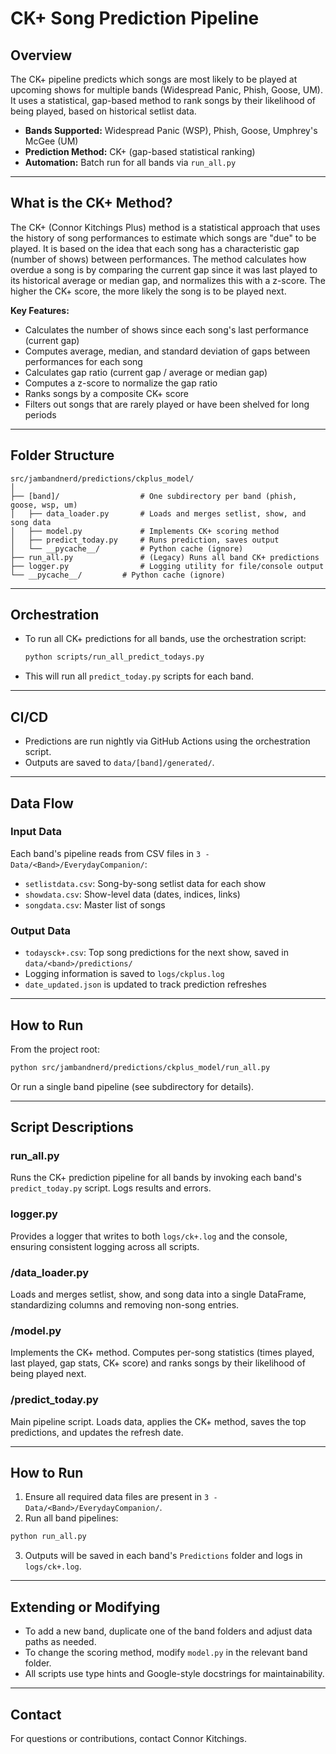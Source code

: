 # CK+ Song Prediction Pipeline

## Overview
The CK+ pipeline predicts which songs are most likely to be played at upcoming shows for multiple bands (Widespread Panic, Phish, Goose, UM). It uses a statistical, gap-based method to rank songs by their likelihood of being played, based on historical setlist data.

- **Bands Supported:** Widespread Panic (WSP), Phish, Goose, Umphrey's McGee (UM)
- **Prediction Method:** CK+ (gap-based statistical ranking)
- **Automation:** Batch run for all bands via `run_all.py`

---

## What is the CK+ Method?
The CK+ (Connor Kitchings Plus) method is a statistical approach that uses the history of song performances to estimate which songs are "due" to be played. It is based on the idea that each song has a characteristic gap (number of shows) between performances. The method calculates how overdue a song is by comparing the current gap since it was last played to its historical average or median gap, and normalizes this with a z-score. The higher the CK+ score, the more likely the song is to be played next.

**Key Features:**
- Calculates the number of shows since each song's last performance (current gap)
- Computes average, median, and standard deviation of gaps between performances for each song
- Calculates gap ratio (current gap / average or median gap)
- Computes a z-score to normalize the gap ratio
- Ranks songs by a composite CK+ score
- Filters out songs that are rarely played or have been shelved for long periods

---

## Folder Structure
```
src/jambandnerd/predictions/ckplus_model/
│
├── [band]/                  # One subdirectory per band (phish, goose, wsp, um)
│   ├── data_loader.py       # Loads and merges setlist, show, and song data
│   ├── model.py             # Implements CK+ scoring method
│   ├── predict_today.py     # Runs prediction, saves output
│   └── __pycache__/         # Python cache (ignore)
├── run_all.py               # (Legacy) Runs all band CK+ predictions
├── logger.py                # Logging utility for file/console output
└── __pycache__/         # Python cache (ignore)
```

---

## Orchestration
- To run all CK+ predictions for all bands, use the orchestration script:
  ```bash
  python scripts/run_all_predict_todays.py
  ```
- This will run all `predict_today.py` scripts for each band.

---

## CI/CD
- Predictions are run nightly via GitHub Actions using the orchestration script.
- Outputs are saved to `data/[band]/generated/`.

---

## Data Flow

### Input Data
Each band's pipeline reads from CSV files in `3 - Data/<Band>/EverydayCompanion/`:
- `setlistdata.csv`: Song-by-song setlist data for each show
- `showdata.csv`: Show-level data (dates, indices, links)
- `songdata.csv`: Master list of songs

### Output Data
- `todaysck+.csv`: Top song predictions for the next show, saved in `data/<band>/predictions/`
- Logging information is saved to `logs/ckplus.log`
- `date_updated.json` is updated to track prediction refreshes

---

## How to Run

From the project root:
```bash
python src/jambandnerd/predictions/ckplus_model/run_all.py
```
Or run a single band pipeline (see subdirectory for details).

---

## Script Descriptions

### run_all.py
Runs the CK+ prediction pipeline for all bands by invoking each band's `predict_today.py` script. Logs results and errors.

### logger.py
Provides a logger that writes to both `logs/ck+.log` and the console, ensuring consistent logging across all scripts.

### <Band>/data_loader.py
Loads and merges setlist, show, and song data into a single DataFrame, standardizing columns and removing non-song entries.

### <Band>/model.py
Implements the CK+ method. Computes per-song statistics (times played, last played, gap stats, CK+ score) and ranks songs by their likelihood of being played next.

### <Band>/predict_today.py
Main pipeline script. Loads data, applies the CK+ method, saves the top predictions, and updates the refresh date.

---

## How to Run

1. Ensure all required data files are present in `3 - Data/<Band>/EverydayCompanion/`.
2. Run all band pipelines:

```bash
python run_all.py
```

3. Outputs will be saved in each band's `Predictions` folder and logs in `logs/ck+.log`.

---

## Extending or Modifying
- To add a new band, duplicate one of the band folders and adjust data paths as needed.
- To change the scoring method, modify `model.py` in the relevant band folder.
- All scripts use type hints and Google-style docstrings for maintainability.

---

## Contact
For questions or contributions, contact Connor Kitchings.
